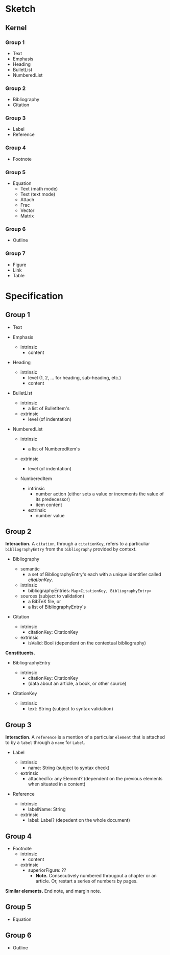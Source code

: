 
# Sketch

## Kernel

### Group 1

- Text
- Emphasis
- Heading
- BulletList
- NumberedList

### Group 2

- Bibliography
- Citation

### Group 3

- Label
- Reference

### Group 4

- Footnote

### Group 5

- Equation
    - Text (math mode)
    - Text (text mode)
    - Attach 
    - Frac
    - Vector
    - Matrix

### Group 6

- Outline

### Group 7

- Figure
- Link
- Table

# Specification

## Group 1

- Text

- Emphasis
  - intrinsic
    - content

- Heading
  - intrinsic
    - level (1, 2, ... for heading, sub-heading, etc.)
    - content

- BulletList
  - intrinsic
    - a list of BulletItem's
  - extrinsic
    - level (of indentation)

- NumberedList
  - intrinsic
    - a list of NumberedItem's
  - extrinsic
    - level (of indentation)

  - NumberedItem
    - intrinsic
      - number action (either sets a value or increments the value of its predecessor)
      - item content
    - extrinsic
      - number value

## Group 2

**Interaction.** A `citation`, through a `citationKey`, refers to a particuliar
 `bibliographyEntry` from the `bibliography` provided by context.

- Bibliography
  - semantic
    - a set of BibliographyEntry's each with a unique identifier called *citationKey*.
  - intrinsic
    - bibliographyEntries: `Map<CitationKey, BibliographyEntry>`
  - sources (subject to validation)
    - a BibTeX file, or
    - a list of BibliographyEntry's

- Citation
  - intrinsic
    - citationKey: CitationKey
  - extrinsic
    - isValid: Bool (dependent on the contextual bibliography)

**Constituents.**

- BibliographyEntry
  - intrinsic
    - citationKey: CitationKey
    - (data about an article, a book, or other source)

- CitationKey
  - intrinsic
    - text: String (subject to syntax validation)

## Group 3

**Interaction**. A `reference` is a mention of a particular `element` 
that is attached to by a `label` through a `name` for `Label`.

- Label
  - intrinsic
    - name: String (subject to syntax check)
  - extrinsic
    - attachedTo: any Element? (dependent on the previous elements when situated in a content)

- Reference
  - intrinsic
    - labelName: String
  - extrinsic
    - label: Label? (depedent on the whole document)


## Group 4

- Footnote
  - intrinsic
    - content
  - extrinsic
    - superiorFigure: ??
      - **Note.** Consecutively numbered througout a chapter or an article. Or, restart a series of numbers by pages.

**Similar elements.** End note, and margin note.

## Group 5

- Equation
  
## Group 6

- Outline


